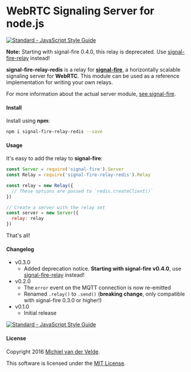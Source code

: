 # WebRTC Signaling Server for node.js

[![Standard - JavaScript Style Guide](https://img.shields.io/badge/code%20style-standard-brightgreen.svg)](http://standardjs.com/)

**Note:** Starting with signal-fire 0.4.0, this relay is deprecated. Use [signal-fire-relay](https://github.com/MichielvdVelde/signal-fire-relay) instead!

**signal-fire-relay-redis** is a relay for **[signal-fire](https://github.com/MichielvdVelde/signal-fire)**, a horizontally scalable
signaling server for **WebRTC**. This module can be used as a reference implementation for writing your own relays.

For more information about the actual server module, [see signal-fire](https://github.com/MichielvdVelde/signal-fire).

#### Install

Install using **npm**:

```bash
npm i signal-fire-relay-redis --save
```

#### Usage

It's easy to add the relay to **signal-fire**:

```js
const Server = require('signal-fire').Server
const Relay = require('signal-fire-relay-redis').Relay

const relay = new Relay({
  // These options are passed to `redis.createClient()`
})

// Create a server with the relay set
const server = new Server({
  relay: relay
})
```

That's all!

#### Changelog

* v0.3.0
  * Added deprecation notice. **Starting with signal-fire v0.4.0**, use [signal-fire-relay](https://github.com/MichielvdVelde/signal-fire-relay) instead!
* v0.2.0
  * The `error` event on the MQTT connection is now re-emitted
  * Renamed `.relay()` to `.send()` (**breaking change**, only compatible with signal-fire 0.3.0 or higher!)
* v0.1.0
  * Initial release

[![Standard - JavaScript Style Guide](https://cdn.rawgit.com/feross/standard/master/badge.svg)](https://github.com/feross/standard)

#### License

Copyright 2016 [Michiel van der Velde](http://www.michielvdvelde.nl).

This software is licensed under the [MIT License](LiCENSE).
